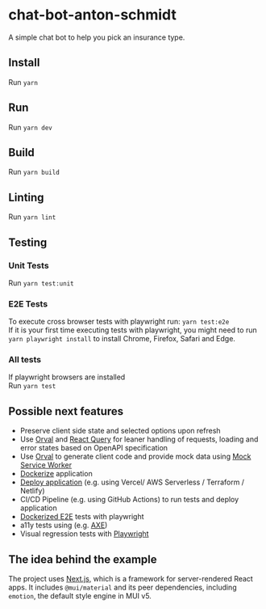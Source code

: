 # chat-bot-anton-schmidt

A simple chat bot to help you pick an insurance type.

## Install

Run `yarn`

## Run

Run `yarn dev`

## Build

Run `yarn build`

## Linting

Run `yarn lint`

## Testing

### Unit Tests

Run `yarn test:unit`

### E2E Tests

To execute cross browser tests with playwright run:
`yarn test:e2e`  
If it is your first time executing tests with playwright, you might need to run `yarn playwright install` to install Chrome, Firefox, Safari and Edge.

### All tests

If playwright browsers are installed  
Run `yarn test`

## Possible next features

- Preserve client side state and selected options upon refresh
- Use [Orval](https://orval.dev/) and [React Query](https://tanstack.com/query/v4) for leaner handling of requests, loading and error states based on OpenAPI specification
- Use [Orval](https://orval.dev/) to generate client code and provide mock data using [Mock Service Worker](https://mswjs.io/) 
- [Dockerize](https://nextjs.org/docs/deployment#docker-image) application
- [Deploy application](https://nextjs.org/docs/deployment#serverless) (e.g. using Vercel/ AWS Serverless / Terraform / Netlify)
- CI/CD Pipeline (e.g. using GitHub Actions) to run tests and deploy application
- [Dockerized E2E](https://playwright.dev/docs/docker) tests with playwright
- a11y tests using (e.g. [AXE](https://www.deque.com/axe/))
- Visual regression tests with [Playwright](https://playwright.dev/docs/screenshots)

## The idea behind the example

The project uses [Next.js](https://github.com/vercel/next.js), which is a framework for server-rendered React apps.
It includes `@mui/material` and its peer dependencies, including `emotion`, the default style engine in MUI v5.
